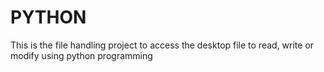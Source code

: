 # PYTHON
This is the file handling project to access the desktop file to read, write or modify using python programming
